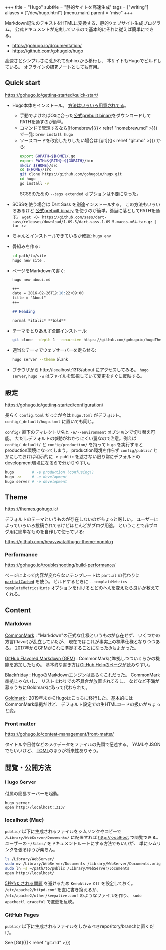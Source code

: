 +++
title = "Hugo"
subtitle =  "静的サイトを高速生成"
tags = ["writing"]
aliases = ["/dev/hugo.html"]
[menu.main]
  parent = "misc"
+++

Markdown記法のテキストをHTMLに変換する、静的ウェブサイト生成プログラム。
公式ドキュメントが充実しているので基本的にそれに従えば簡単にできる。

- <https://gohugo.io/documentation/>
- <https://github.com/gohugoio/hugo>

高速さとシンプルさに惹かれてSphinxから移行し、
本サイトもHugoでビルドしている。
オフラインの研究ノートとしても有用。

## Quick start

<https://gohugo.io/getting-started/quick-start/>

-   Hugo本体をインストール。
    [方法はいろいろ用意されてる](https://gohugo.io/installation/)。

    - 手動でよければOSに合った[公式prebuilt binary](https://github.com/gohugoio/hugo/releases)をダウンロードしてPATHを通すのが簡単。
    - コマンドで管理するなら[Homebrew]({{< relref "homebrew.md" >}})で一発:
    `brew install hugo`
    - ソースコードを改変したりしたい場合は [git]({{< relref "git.md" >}}) から:
      ```sh
      export GOPATH=${HOME}/.go
      export PATH=${PATH}:${GOPATH}/bin
      mkdir ${HOME}/src
      cd ${HOME}/src
      git clone https://github.com/gohugoio/hugo.git
      cd hugo
      go install -v
      ```
      SCSSのための `--tags extended` オプションは不要になった。
-   SCSSを使う場合は Dart Sass を別途インストールする。
    この方法もいろいろあるけど
    [公式prebuilt binary](https://github.com/sass/dart-sass/releases)
    を使うのが簡単。適当に落としてPATHを通す。
    `wget -O- https://github.com/sass/dart-sass/releases/download/1.69.5/dart-sass-1.69.5-macos-x64.tar.gz | tar xz`
-   ちゃんとインストールできているか確認: `hugo env`
-   骨組みを作る:
    ```sh
    cd path/to/site
    hugo new site .
    ```

-   ページをMarkdownで書く:
    ```sh
    hugo new about.md
    ```

    ```markdown
    +++
    date = 2016-02-26T19:10:22+09:00
    title = "About"
    +++

    ## Heading

    normal *italic* **bold**
    ```

-   テーマをとりあえず全部インストール:
    ```sh
    git clone --depth 1 --recursive https://github.com/gohugoio/hugoThemes.git themes
    ```

-   適当なテーマでウェブサーバーを走らせる:
    ```sh
    hugo server --theme blank
    ```

-   ブラウザから http://localhost:1313/about にアクセスしてみる。
    `hugo server`, `hugo -w` はファイルを監視していて変更をすぐに反映する。


## 設定

<https://gohugo.io/getting-started/configuration/>

長らく `config.toml` だったが今は `hugo.toml` がデフォルト。
`config/_default/hugo.toml` に置いても同じ。

`config/` 直下のディレクトリ名と `-e/--environment` オプションで切り替え可能。
ただしデフォルトの挙動がわかりにくい罠なので注意。例えば `config/_default/` と `config/production/` を持って `hugo` を実行するとproduction環境になってしまう。
production環境を作らず `config/public/` とかにしておけば明示的に `-e public`
を渡さない限り常にデフォルトのdevelopment環境になるので分かりやすい。

```sh
hugo        # -e production (confusing!)
hugo -w     # -e development
hugo server # -e development
```

## Theme

<https://themes.gohugo.io/>

デフォルトのテーマというものが存在しないのがちょっと厳しい。
ユーザーによっていろいろ投稿されてるけどほとんどがブログ用途。
ということで非ブログ用に簡単なものを自作して使っている:

https://github.com/heavywatal/hugo-theme-nonblog

### Performance

<https://gohugo.io/troubleshooting/build-performance/>

ページによって内容が変わらないテンプレートは `partial` の代わりに
[`partialCached`](https://gohugo.io/functions/partialcached/)
を使う。
ビルドするときに
`--templateMetrics --templateMetricsHints`
オプションを付けるとどのへんを変えたら良いか教えてくれる。


## Content

### Markdown

[CommonMark](https://spec.commonmark.org/)
: "Markdown"の正式な仕様というものが存在せず、
  いくつかの方言(flavor)が乱立していたが、
  現在ではこれが事実上の標準仕様となりつつある。
  [2017年からGFMがこれに準拠することになった](https://githubengineering.com/a-formal-spec-for-github-markdown/)のもよかった。

[GitHub Flavored Markdown (GFM)](https://github.github.com/gfm/)
: CommonMarkに準拠しつついくらかの機能を追加したもの。
  基本的な書き方は[GitHub Helpのページ](https://help.github.com/articles/basic-writing-and-formatting-syntax/)が読みやすい。

[Blackfriday](https://github.com/russross/blackfriday)
: HugoのMarkdownエンジンは長らくこれだった。
  CommonMark準拠じゃないし、
  リストまわりでの不具合が放置されてるし、
  などなど不満が募るうちにGoldmarkに取って代わられた。

[Goldmark](https://github.com/yuin/goldmark/)
: 2019年末からHugoはこっちに移行した。
  基本的にはCommonMark準拠だけど、
  デフォルト設定での生HTMLコードの扱いがちょっと変。


### Front matter

<https://gohugo.io/content-management/front-matter/>

タイトルや日付などのメタデータをファイルの先頭で記述する。
YAMLやJSONでもいいけど、
[TOML](https://github.com/toml-lang/toml)のほうが将来性ありそう。


## 閲覧・公開方法

### Hugo Server

付属の簡易サーバーを起動。
```
hugo server
open http://localhost:1313/
```

### localhost (Mac)

`public/` 以下に生成されるファイルをシムリンクやコピーで
`/Library/WebServer/Documents/` に配置すれば
<http://localhost> で閲覧できる。
ユーザーの `~/Sites/` をドキュメントルートにする方法でもいいが、
単にシムリンクを張るほうが楽ちん。

```sh
ls /Library/WebServer/
sudo mv /Library/WebServer/Documents /Library/WebServer/Documents.orig
sudo ln -s ~/path/to/public /Library/WebServer/Documents
open http://localhost/
```

[5秒待たされる問題](https://stackoverflow.com/questions/70698918/)
を避けるため `KeepAlive Off` を設定しておく。
`/etc/apache2/httpd.conf` を直に書き換えるか、
`/etc/apache2/other/keepalive.conf` のようなファイルを作り、
`sudo apachectl graceful` で変更を反映。


### GitHub Pages

`public/` 以下に生成されるファイルをしかるべきrepository/branchに置くだけ。

See [Git]({{< relref "git.md" >}})
